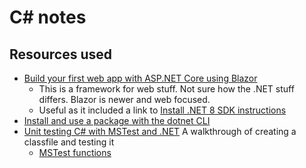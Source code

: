 # C# notes

## Resources used

- [Build your first web app with ASP.NET Core using Blazor](https://dotnet.microsoft.com/en-us/learn/aspnet/blazor-tutorial/intro)
    - This is a framework for web stuff. Not sure how the .NET stuff differs. Blazor is newer and web focused.
    - Useful as it included a link to [Install .NET 8 SDK instructions](https://learn.microsoft.com/dotnet/core/install/linux?WT.mc_id=dotnet-35129-website)
- [Install and use a package with the dotnet CLI](https://learn.microsoft.com/en-us/nuget/quickstart/install-and-use-a-package-using-the-dotnet-cli)
- [Unit testing C# with MSTest and .NET](https://learn.microsoft.com/en-us/dotnet/core/testing/unit-testing-with-mstest) A walkthrough of creating a classfile and testing it
    - [MSTest functions](https://learn.microsoft.com/en-us/visualstudio/test/using-microsoft-visualstudio-testtools-unittesting-members-in-unit-tests?view=vs-2022)
